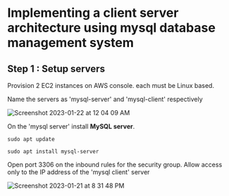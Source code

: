 # Implementing a client server architecture using mysql database management system 

## Step 1 : Setup servers

Provision 2 EC2 instances on AWS console. each must be Linux based.

Name the servers as 'mysql-server' and 'mysql-client' respectively

![Screenshot 2023-01-22 at 12 04 09 AM](https://user-images.githubusercontent.com/1076924/213890849-a22f1c9d-d806-4e5d-a3e3-81cd43bd39cb.png)

On the 'mysql server' install **MySQL server**.

`sudo apt update`

`sudo apt install mysql-server`

Open port 3306 on the inbound rules for the security group. Allow access only to the IP address of the 'mysql client' server

![Screenshot 2023-01-21 at 8 31 48 PM](https://user-images.githubusercontent.com/1076924/213890314-99ba0c4e-478f-43d6-ab39-5096b4211b95.png)
